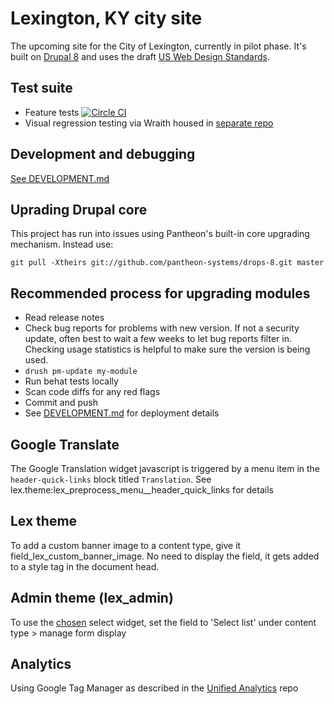 # Lexington, KY city site

The upcoming site for the City of Lexington, currently in pilot phase. It's built on [Drupal 8](https://www.drupal.org/8) and uses the draft [US Web Design Standards](https://playbook.cio.gov/designstandards/).

## Test suite
* Feature tests [![Circle CI](https://circleci.com/gh/lfucg/lexingtonky.gov/tree/master.svg?style=svg)](https://circleci.com/gh/lfucg/lexingtonky.gov/tree/master)
* Visual regression testing via Wraith housed in
[separate repo](https://github.com/eeeschwartz/lexky-wraith)

## Development and debugging

[See DEVELOPMENT.md](DEVELOPMENT.md)

## Uprading Drupal core

This project has run into issues using Pantheon's built-in core upgrading mechanism. Instead use:

`git pull -Xtheirs git://github.com/pantheon-systems/drops-8.git master`

## Recommended process for upgrading modules

* Read release notes
* Check bug reports for problems with new version. If not a security update, often best to wait a few weeks to let bug reports filter in. Checking usage statistics is helpful to make sure the version is being used.
* `drush pm-update my-module`
* Run behat tests locally
* Scan code diffs for any red flags
* Commit and push
* See [DEVELOPMENT.md](DEVELOPMENT.md) for deployment details

## Google Translate

The Google Translation widget javascript is triggered by a menu item in the `header-quick-links`
block titled `Translation`. See lex.theme:lex_preprocess_menu__header_quick_links for details

## Lex theme

To add a custom banner image to a content type, give it field_lex_custom_banner_image. No
need to display the field, it gets added to a style tag in the document head.

## Admin theme (lex_admin)

To use the [chosen](https://www.drupal.org/project/chose) select widget, set the field to 'Select list' under content type > manage form display

## Analytics

Using Google Tag Manager as described in the [Unified Analytics](https://github.com/laurenancona/unified-analytics) repo

